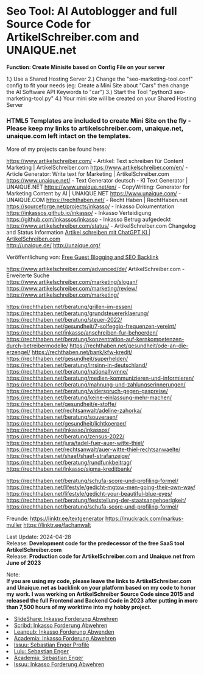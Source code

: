 <h1>Seo Tool: AI Autoblogger and full Source Code for ArtikelSchreiber.com and UNAIQUE.net</h1>

<b>Function: Create Minisite based on Config File on your server</b>

1.) Use a Shared Hosting Server
2.) Change the "seo-marketing-tool.conf" config to fit your needs (eg: Create a Mini Site about "Cars" then change the AI Software API Keywords to "car")
3.) Start the Tool "python3 seo-marketing-tool.py"
4.) Your mini site will be created on your Shared Hosting Server

<h3>HTML5 Templates are included to create Mini Site on the fly - Please keep my links to artikelschreiber.com, unaique.net, unaique.com left intact on the templates. </h3>

More of my projects can be found here:

https://www.artikelschreiber.com/ - Artikel: Text schreiben für Content Marketing | ArtikelSchreiber.com
https://www.artikelschreiber.com/en/ - Article Generator: Write text for Marketing | ArtikelSchreiber.com
https://www.unaique.net/ - Text Generator deutsch - KI Text Generator | UNAIQUE.NET 
https://www.unaique.net/en/ - CopyWriting: Generator for Marketing Content by AI | UNAIQUE.NET
https://www.unaique.com/ - UNAIQUE.COM
https://rechthaben.net/ - Recht Haben | RechtHaben.net
https://sourceforge.net/projects/inkasso/ - Inkasso Dokumentation
https://inkassos.github.io/inkasso/ - Inkasso Verteidigung
https://github.com/inkassos/inkasso - Inkasso Betrug aufgedeckt
https://www.artikelschreiber.com/status/ - ArtikelSchreiber.com Changelog and Status Information
<a href="https://www.artikelschreiben.com/">Artikel schreiben mit ChatGPT KI | ArtikelSchreiben.com</a><br>
http://unaique.de/ 
http://unaique.org/

Veröffentlichung von: <a href="https://www.artikelschreiber.com/guestblogging/" target='_self' hreflang='en' title="Free Guest Blogging and SEO Backlink">Free Guest Blogging and SEO Backlink</a>

https://www.artikelschreiber.com/advanced/de/ ArtikelSchreiber.com - Erweiterte Suche<br>
https://www.artikelschreiber.com/marketing/slogan/
https://www.artikelschreiber.com/marketing/review/
https://www.artikelschreiber.com/marketing/

https://rechthaben.net/beratung/grillen-im-essen/
https://rechthaben.net/beratung/grundsteuererklaerung/
https://rechthaben.net/beratung/steuer-2022/
https://rechthaben.net/gesundheit/7-solfeggio-frequenzen-vereint/
https://rechthaben.net/inkasso/anschreiben-fur-behoerden/
https://rechthaben.net/beratung/konzentration-auf-kernkompetenzen-durch-betreibermodelle/
https://rechthaben.net/gesundheit/ode-an-die-erzengel/
https://rechthaben.net/bank/kfw-kredit/
https://rechthaben.net/gesundheit/superhelden/
https://rechthaben.net/beratung/irrsinn-in-deutschland/
https://rechthaben.net/beratung/nationalhymne/
https://rechthaben.net/beratung/medien-kommunizieren-und-informieren/
https://rechthaben.net/beratung/mahnung-und-zahlungserinnerungen/
https://rechthaben.net/beratung/widerspruch-gegen-gaspreise/
https://rechthaben.net/beratung/keine-einlassung-mehr-machen/
https://rechthaben.net/gesundheit/e-stoffe/
https://rechthaben.net/rechtsanwalt/adeline-zahorka/
https://rechthaben.net/beratung/souveraen/
https://rechthaben.net/gesundheit/lichtkoerper/
https://rechthaben.net/inkasso/inkassos/
https://rechthaben.net/beratung/zensus-2022/
https://rechthaben.net/jura/tadel-fuer-auer-witte-thiel/
https://rechthaben.net/rechtsanwalt/auer-witte-thiel-rechtsanwaelte/
https://rechthaben.net/shaef/shaef-strafanzeige/
https://rechthaben.net/beratung/rundfunkbeitrag/
https://rechthaben.net/inkasso/sigma-kreditbank/

https://rechthaben.net/beratung/schufa-score-und-profiling-formel/
https://rechthaben.net/lifestyle/gedicht-mgtow-men-going-their-own-way/
https://rechthaben.net/lifestyle/gedicht-your-beautiful-blue-eyes/
https://rechthaben.net/beratung/feststellung-der-staatsangehoerigkeit/
https://rechthaben.net/beratung/schufa-score-und-profiling-formel/

Freunde:
https://linktr.ee/textgenerator
https://muckrack.com/markus-muller
https://linktr.ee/fachanwalt

Last Update: 2024-04-28<br />
Release: <b>Development code for the predecessor of the free SaaS tool ArtikelSchreiber.com</b><br />
Release: <b>Production code for ArtikelSchreiber.com and Unaique.net from June of 2023</b><br />

Note:
<br /><b>
If you are using my code, please leave the links to ArtikelSchreiber.com and Unaique.net as backlink on your platform based on my code to honor my work. I was working on ArtikelSchreiber Source Code since 2015 and released the full Frontend and Backend Code in 2023 after putting in more than 7,500 hours of my worktime into my hobby project.</b>

<li role="listitem"><a href="https://de.slideshare.net/slideshow/wie-kann-ich-eine-inkasso-forderung-abwehren-www-unaique-net/270507889" rel="follow" title="SlideShare: Inkasso Forderung Abwehren">SlideShare: Inkasso Forderung Abwehren</a></li>
				<li role="listitem"><a href="https://de.scribd.com/document/753386955/Wie-Kann-Ich-Eine-Inkasso-Forderung-Abwehren-www-unaique-net" rel="follow" title="Scribd: Inkasso Forderung Abwehren">Scribd: Inkasso Forderung Abwehren</a></li>
				<li role="listitem"><a href="https://leanpub.com/wie_kann_ich_eine_inkasso_forderung_abwenden/upload" rel="follow" title="Leanpub: Inkasso Forderung Abwenden">Leanpub: Inkasso Forderung Abwenden</a></li>
				<li role="listitem"><a href="https://www.academia.edu/122346756/Wie_kann_ich_eine_Inkasso_Forderung_abwehren_www_unaique_net_" rel="follow" title="Academia: Inkasso Forderung Abwehren">Academia: Inkasso Forderung Abwehren</a></li>
				<li role="listitem"><a href="https://issuu.com/sebastianenger" rel="follow" title="https://issuu.com/sebastianenger">Issuu: Sebastian Enger Profile</a></li>
				<li role="listitem"><a href="https://www.lulu.com/spotlight/sebastianenger" rel="follow" title="Lulu: Sebastian Enger">Lulu: Sebastian Enger</a></li>
				<li role="listitem"><a href="https://hs-mittweida.academia.edu/SebastianEnger" rel="follow" title="Academia: Sebastian Enger">Academia: Sebastian Enger</a></li>
				<li role="listitem"><a href="https://issuu.com/sebastianenger/docs/2024-07-24_wie_kann_ich_eine_inkasso_forderung_abw" rel="follow" title="Issuu: Inkasso Forderung Abwehren">Issuu: Inkasso Forderung Abwehren</a></li>
